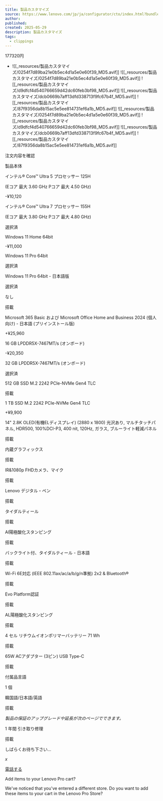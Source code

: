 ```yaml
---
title: 製品カスタマイズ
source: https://www.lenovo.com/jp/ja/configurator/cto/index.html?bundleId=83DJCTO1WWJP2
author: 
published: 
created: 2025-05-29
description: 製品カスタマイズ
tags:
  - clippings
---
```

177320円
- ![[_resources/製品カスタマイズ/0254f7d89ba21e0b5ec4d1a5e0e60f39_MD5.avif]]
![[_resources/製品カスタマイズ/0254f7d89ba21e0b5ec4d1a5e0e60f39_MD5.avif]] ![[_resources/製品カスタマイズ/d9dfcf4d540766659d42dc60feb3bf98_MD5.avif]] ![[_resources/製品カスタマイズ/dcb0669b7aff13dfd338713f9fc67b4f_MD5.avif]] ![[_resources/製品カスタマイズ/87f9356da8b15ac5e5ee814731ef6a1b_MD5.avif]] ![[_resources/製品カスタマイズ/0254f7d89ba21e0b5ec4d1a5e0e60f39_MD5.avif]] ![[_resources/製品カスタマイズ/d9dfcf4d540766659d42dc60feb3bf98_MD5.avif]] ![[_resources/製品カスタマイズ/dcb0669b7aff13dfd338713f9fc67b4f_MD5.avif]] ![[_resources/製品カスタマイズ/87f9356da8b15ac5e5ee814731ef6a1b_MD5.avif]]

注文内容を確認

製品本体

インテル® Core™ Ultra 5 プロセッサー 125H

(Eコア 最大 3.60 GHz Pコア 最大 4.50 GHz)

\-¥10,120

インテル® Core™ Ultra 7 プロセッサー 155H

(Eコア 最大 3.80 GHz Pコア 最大 4.80 GHz)

選択済

Windows 11 Home 64bit

\-¥11,000

Windows 11 Pro 64bit

選択済

Windows 11 Pro 64bit - 日本語版

選択済

なし

搭載

Microsoft 365 Basic および Microsoft Office Home and Business 2024 (個人向け) - 日本語 (プリインストール版)

+¥25,960

16 GB LPDDR5X-7467MT/s (オンボード)

\-¥20,350

32 GB LPDDR5X-7467MT/s (オンボード)

選択済

512 GB SSD M.2 2242 PCIe-NVMe Gen4 TLC

搭載

1 TB SSD M.2 2242 PCIe-NVMe Gen4 TLC

+¥9,900

14" 2.8K OLED(有機ELディスプレイ) (2880 x 1800) 光沢あり, マルチタッチパネル, HDR500, 100%DCI-P3, 400 nit, 120Hz, ガラス, ブルーライト軽減パネル

搭載

内蔵グラフィックス

搭載

IR&1080p FHDカメラ、マイク

搭載

Lenovo デジタル・ペン

搭載

タイダルティール

搭載

Al陽極酸化スタンピング

搭載

バックライト付、タイダルティール - 日本語

搭載

Wi-Fi 6E対応 (IEEE 802.11ax/ac/a/b/g/n準拠) 2x2 & Bluetooth®

搭載

Evo Platform認証

搭載

AL陽極酸化スタンピング

搭載

4 セル リチウムイオンポリマーバッテリー 71 Wh

搭載

65W ACアダプター (3ピン) USB Type-C

搭載

付属品言語

1 個

韓国語/日本語/英語

搭載

*製品の保証のアップグレードや延長が次のページでできます。*

1 年間 引き取り修理

搭載

しばらくお待ち下さい…

*x*

[電話する](https://www.lenovo.com/jp/ja/configurator/cto/)

Add items to your Lenovo Pro cart?

We've noticed that you've entered a different store. Do you want to add these items to your cart in the Lenovo Pro Store?